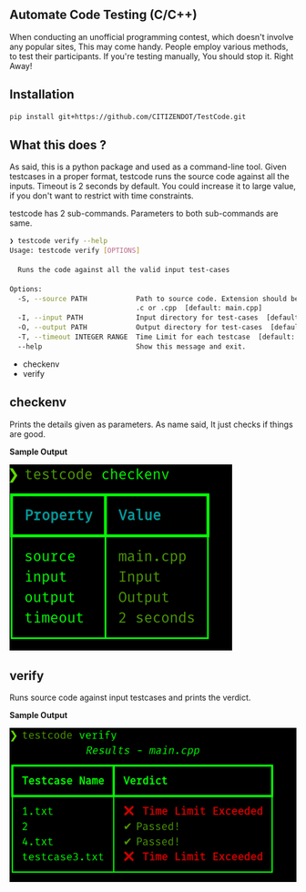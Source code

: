 ## Automate Code Testing (C/C++)

When conducting an unofficial programming contest, which doesn't involve any popular sites, This may come handy. People employ various methods, to test their participants. If you're testing manually, You should stop it. Right Away!

## Installation

```bash
pip install git+https://github.com/CITIZENDOT/TestCode.git
```

## What this does ?

As said, this is a python package and used as a command-line tool. Given testcases in a proper format, testcode runs the source code against all the inputs. Timeout is 2 seconds by default. You could increase it to large value, if you don't want to restrict with time constraints.

testcode has 2 sub-commands. Parameters to both sub-commands are same.

```bash
❯ testcode verify --help
Usage: testcode verify [OPTIONS]

  Runs the code against all the valid input test-cases

Options:
  -S, --source PATH            Path to source code. Extension should be either
                               .c or .cpp  [default: main.cpp]
  -I, --input PATH             Input directory for test-cases  [default: Input]
  -O, --output PATH            Output directory for test-cases  [default: Output]
  -T, --timeout INTEGER RANGE  Time Limit for each testcase  [default: 2;x>=1]
  --help                       Show this message and exit.

```

- checkenv
- verify

## checkenv

Prints the details given as parameters. As name said, It just checks if things are good.

**Sample Output**

![checkenv](images/checkenv.png)

## verify

Runs source code against input testcases and prints the verdict.

**Sample Output**

![verify](images/verify.png)
